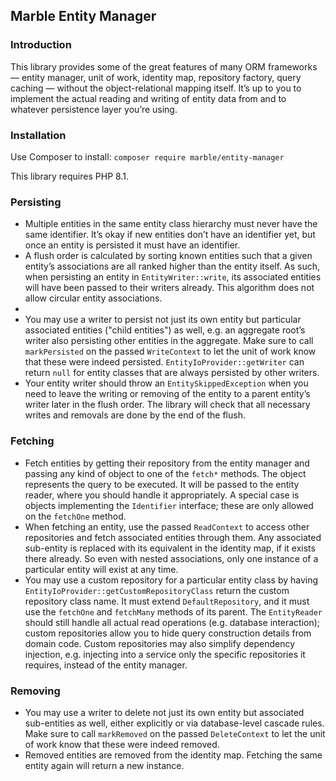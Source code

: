## Marble Entity Manager

### Introduction

This library provides some of the great features of many ORM frameworks — entity manager, unit of work,
identity map, repository factory, query caching — without the object-relational mapping itself.
It’s up to you to implement the actual reading and writing of entity data from and to whatever
persistence layer you’re using.

### Installation

Use Composer to install: `composer require marble/entity-manager`

This library requires PHP 8.1.

### Persisting

- Multiple entities in the same entity class hierarchy must never have the same identifier. It’s okay if
new entities don’t have an identifier yet, but once an entity is persisted it must have an identifier.
- A flush order is calculated by sorting known entities such that a given entity’s associations are
all ranked higher than the entity itself. As such, when persisting an entity in `EntityWriter::write`, 
its associated entities will have been passed to their writers already. This algorithm does not 
allow circular entity associations. 
- 
- You may use a writer to persist not just its own entity but particular associated entities ("child entities")
as well, e.g. an aggregate root’s writer also persisting other entities in the aggregate. Make sure
to call `markPersisted` on the passed `WriteContext` to let the unit of work know that
these were indeed persisted. `EntityIoProvider::getWriter` can return `null` for entity classes
that are always persisted by other writers.
- Your entity writer should throw an `EntitySkippedException` when you need to leave the writing or removing
of the entity to a parent entity’s writer later in the flush order. The library will check that all
necessary writes and removals are done by the end of the flush.

### Fetching

- Fetch entities by getting their repository from the entity manager and passing any kind of object
to one of the `fetch*` methods. The object represents the query to be executed. It will be passed
to the entity reader, where you should handle it appropriately. A special case is objects implementing
the `Identifier` interface; these are only allowed on the `fetchOne` method.
- When fetching an entity, use the passed `ReadContext` to access other repositories and
fetch associated entities through them. Any associated sub-entity is replaced with its equivalent 
in the identity map, if it exists there already. So even with nested associations, only one instance 
of a particular entity will exist at any time.
- You may use a custom repository for a particular entity class by having
`EntityIoProvider::getCustomRepositoryClass` return the custom repository class name. It must
extend `DefaultRepository`, and it must use the `fetchOne` and `fetchMany` methods of its parent. 
The `EntityReader` should still handle all actual read operations (e.g. database interaction);
custom repositories allow you to hide query construction details from domain code. Custom repositories
may also simplify dependency injection, e.g. injecting into a service only the specific repositories it 
requires, instead of the entity manager.

### Removing

- You may use a writer to delete not just its own entity but associated sub-entities as well, either 
explicitly or via database-level cascade rules. Make sure to call `markRemoved` on the passed `DeleteContext`
to let the unit of work know that these were indeed removed.
- Removed entities are removed from the identity map. Fetching the same entity again will return a new
instance.
